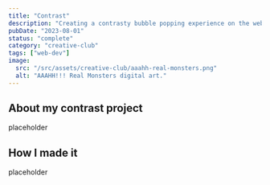 ```yaml
---
title: "Contrast"
description: "Creating a contrasty bubble popping experience on the web."
pubDate: "2023-08-01"
status: "complete"
category: "creative-club"
tags: ["web-dev"]
image:
  src: "/src/assets/creative-club/aaahh-real-monsters.png"
  alt: "AAAHH!!! Real Monsters digital art."
---
```


## About my contrast project

placeholder

## How I made it

placeholder
